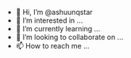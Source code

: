- 👋 Hi, I’m @ashuunqstar
- 👀 I’m interested in ...
- 🌱 I’m currently learning ...
- 💞️ I’m looking to collaborate on ...
- 📫 How to reach me ...

<!---
ashuunqstar/ashuunqstar is a ✨ special ✨ repository because its `README.md` (this file) appears on your GitHub profile.
You can click the Preview link to take a look at your changes.
--->
